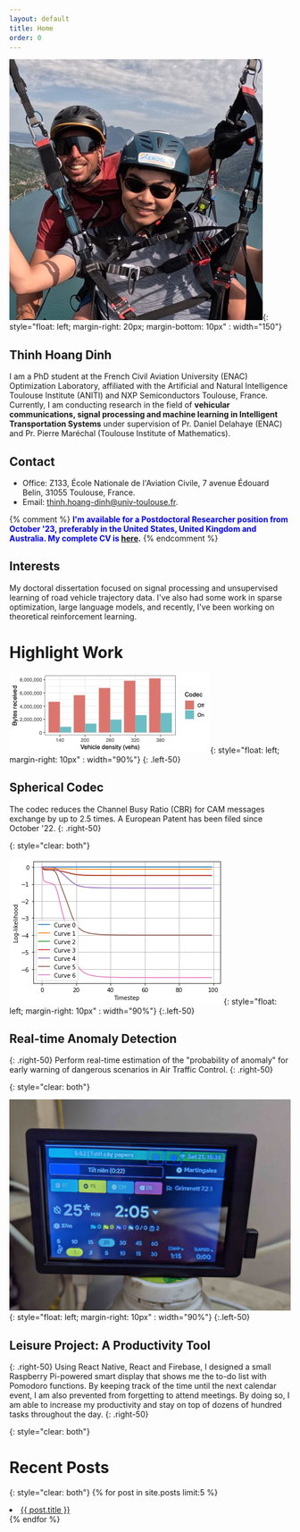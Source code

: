 ```yaml
---
layout: default
title: Home
order: 0
---
```

![image](thinh.jpg){: style="float: left; margin-right: 20px; margin-bottom: 10px" : width="150"}
## Thinh Hoang Dinh
I am a PhD student at the French Civil Aviation University (ENAC) Optimization Laboratory, affiliated with the Artificial and Natural Intelligence Toulouse Institute (ANITI) and NXP Semiconductors Toulouse, France. Currently, I am conducting research in the field of **vehicular communications, signal processing and machine learning in Intelligent Transportation Systems** under supervision of Pr. Daniel Delahaye (ENAC) and Pr. Pierre Maréchal (Toulouse Institute of Mathematics).

## Contact
- Office: Z133, École Nationale de l'Aviation Civile, 7 avenue Édouard Belin, 31055 Toulouse, France.
- Email: [thinh.hoang-dinh@univ-toulouse.fr](mailto:thinh.hoang-dinh@univ-toulouse.fr).

{% comment %}
<span style="color: blue">**I'm available for a Postdoctoral Researcher position from October '23, preferably in the United States, United Kingdom and Australia. My complete CV is [here](cv.pdf).**</span>
{% endcomment %}

## Interests
My doctoral dissertation focused on signal processing and unsupervised learning of road vehicle trajectory data. I've also had some work in sparse optimization, large language models, and recently, I've been working on theoretical reinforcement learning.

# Highlight Work

![image](scodec.jpg){: style="float: left; margin-right: 10px" : width="90%"}
{: .left-50}

## Spherical Codec
The codec reduces the Channel Busy Ratio (CBR) for CAM messages exchange by up to 2.5 times.
A European Patent has been filed since October '22.
{: .right-50}


{: style="clear: both"}

![image](nonoisellh.png){: style="float: left; margin-right: 10px" : width="90%"}
{:.left-50}

## Real-time Anomaly Detection
{: .right-50}
Perform real-time estimation of the "probability of anomaly" for early warning of dangerous scenarios in Air Traffic Control.
{: .right-50}


{: style="clear: both"}

![image](paymehardware.jpg){: style="float: left; margin-right: 10px" : width="90%"}
{:.left-50}

## Leisure Project: A Productivity Tool
{: .right-50}
Using React Native, React and Firebase, I designed a small Raspberry Pi-powered smart display that shows me the to-do list with Pomodoro functions. By keeping track of the time until the next calendar event, I am also prevented from forgetting to attend meetings. By doing so, I am able to increase my productivity and stay on top of dozens of hundred tasks throughout the day.
{: .right-50}

{: style="clear: both"}

# Recent Posts
{: style="clear: both"}
{% for post in site.posts limit:5 %}  
  <li><a href="{{ BASE_PATH }}{{ post.url }}">{{ post.title }}</a></li>  
{% endfor %}  